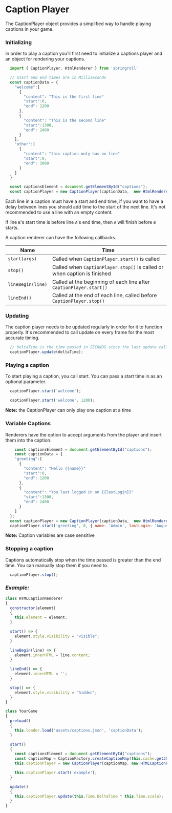 # Caption Player
The CaptionPlayer object provides a simplified way to handle playing captions in your game.

### Initializing
In order to play a caption you'll first need to initialize a captions player and an object for rendering your captions.

```javascript
  import { CaptionPlayer, HtmlRenderer } from 'springroll'

  // Start and end times are in Milliseconds
  const captionData = {
    "welcome":[
      {
        "content": "This is the first line"
        "start":0,
        "end": 1200
      },
      {
        "content": "This is the second line"
        "start":1300,
        "end": 2400
      }
    ],
    "other":[
      {
        "content": "this caption only has on line"
        "start":0,
        "end": 3000
      }
    ]
  }

  const captionsElement = document.getElementById("captions");
  const captionPlayer = new CaptionPlayer(captionData,  new HtmlRenderer(captionsElement));
```
Each line in a caption must have a start and end time, if you want to have a delay between lines you should add time to the start of the next line. It's not recommended to use a line with an empty content.

If line `B`'s start time is before line `A`'s end time, then `A` will finish before `B` starts.

A caption renderer can have the following callbacks.

| Name | Time |
| --- | --- |
| `start(args)` | Called when `CaptionPlayer.start()` is called |
| `stop()` | Called when `CaptionPlayer.stop()` is called or when caption is finished |
| `lineBegin(line)` | Called at the beginning of each line after `CaptionPlayer.start()` |
| `lineEnd()` | Called at the end of each line, called before `CaptionPlayer.stop()` |

### Updating
The caption player needs to be updated regularly in order for it to function properly. It's recommended to call update on every frame for the most accurate timing.

```javascript
  // DeltaTime is the time passed in SECONDS since the last update call.
  captionPlayer.update(deltaTime);
```

### Playing a caption
To start playing a caption, you call start. You can pass a start time in as an optional parameter.

```javascript
  captionPlayer.start('welcome');
```

```javascript
  captionPlayer.start('welcome', 1200);
```
__Note:__ the CaptionPlayer can only play one caption at a time

### Variable Captions
Renderers have the option to accept arguments from the player and insert them into the caption.

```javascript
    const captionsElement = document.getElementById("captions");
    const captionData = {
    "greeting":[
      {
        "content": "Hello {{name}}"
        "start":0,
        "end": 1200
      },
      {
        "content": "You last logged in on {{lastLogin}}"
        "start":1300,
        "end": 2400
      }
    ]
  };
  const captionPlayer = new CaptionPlayer(captionData,  new HtmlRenderer(captionsElement));
  captionPlayer.start('greeting', 0, { name: 'Admin', lastLogin: 'August 13th, 2018' });
```
__Note:__ Caption variables are case sensitive


### Stopping a caption
Captions automatically stop when the time passed is greater than the end time. You can manually stop them if you need to.

```javascript
  captionPlayer.stop();
```

### _Example:_
```javascript
class HTMLCaptionRenderer
{
  constructor(element)
  {
    this.element = element;
  }

  start() => {
    element.style.visibility = "visible";
  }

  lineBegin(line) => {
    element.innerHTML = line.content;
  }

  lineEnd() => {
    element.innerHTML = '';
  }

  stop() => {
    element.style.visibility = "hidden";
  }
}

class YourGame
{
  preload()
  {
    this.loader.load('assets/captions.json', 'captionData');
  }

  start()
  {
    const captionsElement = document.getElementById("captions");
    const captionMap = CaptionFactory.createCaptionMap(this.cache.getJSON('captionData'));
    this.captionPlayer = new CaptionPlayer(captionMap, new HTMLCaptionRenderer(captionsElement));

    this.captionPlayer.start('example');
  }

  update()
  {
    this.captionPlayer.update(this.Time.DeltaTime * this.Time.scale);
  }
}
```

[//]: # (TODO: add links to jsDoc)
